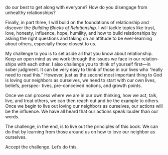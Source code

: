 do our best to get along with everyone? How do you disengage from unhealthy
relationships?

Finally, in part three, I will build on the foundations of relationship and
discover the _Building Blocks of Relationship._ I will tackle topics like trust, love,
honesty, influence, hope, humility, and how to build relationships by asking
the right questions and taking on an attitude to be ever-learning about others,
especially those closest to us.

My challenge to you is to set aside all that you know about relationship.
Keep an open mind as we work through the issues we face in our relation-
ships with each other. I also challenge you to think of yourself first—in sober
judgment. It can be very easy to think of those in our lives who “really need to
read this.” However, just as the second most important thing to God is loving
our neighbors as ourselves, we need to start with our own lives, beliefs, perspec-
tives, pre-conceived notions, and growth points.

Once we can process where we are in our own thinking, how we act, talk, live,
and treat others, we can then reach out and be the example to others. Once we begin
to live out loving our neighbors as ourselves, our actions will be the influence. We
have all heard that our actions speak louder than our words.

The challenge, in the end, is to live out the principles of this book. We can do
that by learning from those around us on how to love our neighbor as ourselves.

Accept the challenge. Let’s do this.